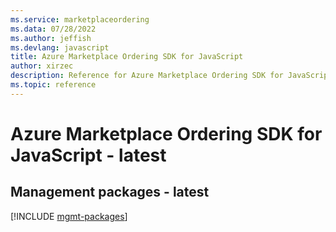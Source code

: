 ```yaml
---
ms.service: marketplaceordering
ms.data: 07/28/2022
ms.author: jeffish
ms.devlang: javascript
title: Azure Marketplace Ordering SDK for JavaScript
author: xirzec
description: Reference for Azure Marketplace Ordering SDK for JavaScript
ms.topic: reference
---
```

# Azure Marketplace Ordering SDK for JavaScript - latest

## Management packages - latest
[!INCLUDE [mgmt-packages](marketplace-ordering-mgmt-index.md)]